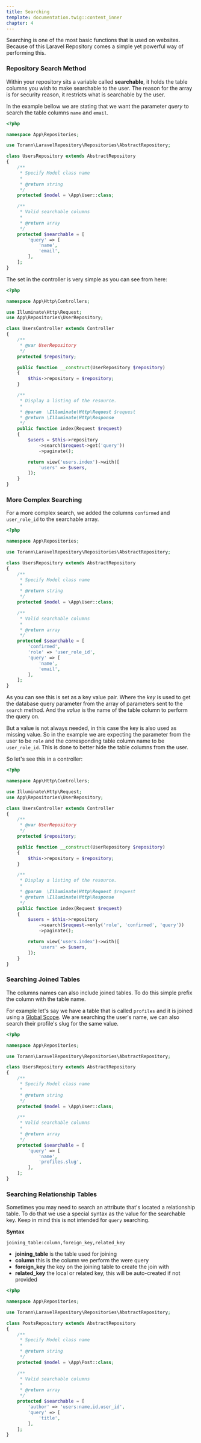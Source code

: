 ```yaml
---
title: Searching
template: documentation.twig::content_inner
chapter: 4
---
```

Searching is one of the most basic functions that is used on websites. Because of this Laravel Repository comes a simple yet powerful way of performing this.

### Repository Search Method

Within your repository sits a variable called **searchable**, it holds the table columns you wish to make searchable to the user. The reason for the array is for security reason, it restricts what is searchable by the user.

In the example bellow we are stating that we want the parameter *query* to search the table columns `name` and `email`.

```php
<?php

namespace App\Repositories;

use Torann\LaravelRepository\Repositories\AbstractRepository;

class UsersRepository extends AbstractRepository
{
    /**
     * Specify Model class name
     *
     * @return string
     */
    protected $model = \App\User::class;

    /**
     * Valid searchable columns
     *
     * @return array
     */
    protected $searchable = [
        'query' => [
            'name',
            'email',
        ],
    ];
}
```

The set in the controller is very simple as you can see from here:

```php
<?php

namespace App\Http\Controllers;

use Illuminate\Http\Request;
use App\Repositories\UserRepository;

class UsersController extends Controller
{
    /**
     * @var UserRepository
     */
    protected $repository;

    public function __construct(UserRepository $repository)
    {
        $this->repository = $repository;
    }

    /**
     * Display a listing of the resource.
     *
     * @param  \Illuminate\Http\Request $request
     * @return \Illuminate\Http\Response
     */
    public function index(Request $request)
    {
        $users = $this->repository
            ->search($request->get('query'))
            ->paginate();

        return view('users.index')->with([
            'users' => $users,
        ]);
    }
}
```

### More Complex Searching

For a more complex search, we added the columns `confirmed` and `user_role_id` to the searchable array.

```php
<?php

namespace App\Repositories;

use Torann\LaravelRepository\Repositories\AbstractRepository;

class UsersRepository extends AbstractRepository
{
    /**
     * Specify Model class name
     *
     * @return string
     */
    protected $model = \App\User::class;

    /**
     * Valid searchable columns
     *
     * @return array
     */
    protected $searchable = [
        'confirmed',
        'role' => 'user_role_id',
        'query' => [
            'name',
            'email',
        ],
    ];
}
```

As you can see this is set as a key value pair. Where the _key_ is used to get the database query parameter from the array of parameters sent to the `search` method. And the _value_ is the name of the table column to perform the query on.

But a value is not always needed, in this case the key is also used as missing value. So in the example we are expecting the parameter from the user to be `role` and the corresponding table column name to be `user_role_id`. This is done to better hide the table columns from the user.

So let's see this in a controller:

```php
<?php

namespace App\Http\Controllers;

use Illuminate\Http\Request;
use App\Repositories\UserRepository;

class UsersController extends Controller
{
    /**
     * @var UserRepository
     */
    protected $repository;

    public function __construct(UserRepository $repository)
    {
        $this->repository = $repository;
    }

    /**
     * Display a listing of the resource.
     *
     * @param  \Illuminate\Http\Request $request
     * @return \Illuminate\Http\Response
     */
    public function index(Request $request)
    {
        $users = $this->repository
            ->search($request->only('role', 'confirmed', 'query'))
            ->paginate();

        return view('users.index')->with([
            'users' => $users,
        ]);
    }
}
```

### Searching Joined Tables

The columns names can also include joined tables. To do this simple prefix the column with the table name.

For example let's say we have a table that is called `profiles` and it is joined using a [Global Scope](https://laravel.com/docs/master/eloquent#global-scopes). We are searching the user's name, we can also search their profile's slug for the same value.

```php
<?php

namespace App\Repositories;

use Torann\LaravelRepository\Repositories\AbstractRepository;

class UsersRepository extends AbstractRepository
{
    /**
     * Specify Model class name
     *
     * @return string
     */
    protected $model = \App\User::class;

    /**
     * Valid searchable columns
     *
     * @return array
     */
    protected $searchable = [
        'query' => [
            'name',
            'profiles.slug',
        ],
    ];
}
```

### Searching Relationship Tables

Sometimes you may need to search an attribute that's located a relationship table. To do that we use a special syntax as the value for the searchable key. Keep in mind this is not intended for `query` searching.

**Syntax**

```
joining_table:column,foreign_key,related_key
```

- **joining_table** is the table used for joining
- **column** this is the column we perform the were query
- **foreign_key** the key on the joining table to create the join with
- **related_key** the local or related key, this will be auto-created if not provided

```php
<?php

namespace App\Repositories;

use Torann\LaravelRepository\Repositories\AbstractRepository;

class PostsRepository extends AbstractRepository
{
    /**
     * Specify Model class name
     *
     * @return string
     */
    protected $model = \App\Post::class;

    /**
     * Valid searchable columns
     *
     * @return array
     */
    protected $searchable = [
        'author' => 'users:name,id,user_id',
        'query' => [
            'title',
        ],
    ];
}
```
